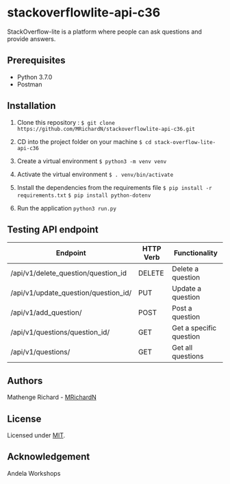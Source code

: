 # stackoverflowlite-api-c36
StackOverflow-lite is a platform where people can ask questions and provide answers.

## Prerequisites
- Python 3.7.0 
- Postman


## Installation
1. Clone this repository :
	`$ git clone https://github.com/MRichardN/stackoverflowlite-api-c36.git`

2. CD into the project folder on your machine
	`$ cd stack-overflow-lite-api-c36`

3. Create a virtual environment
	`$ python3 -m venv venv`

4. Activate the virtual environment
	`$ . venv/bin/activate`

5. Install the dependencies from the requirements file
	`$ pip install -r requirements.txt`
    `$ pip install python-dotenv`

6. Run the application
    `python3 run.py`

## Testing API endpoint

| Endpoint                             | HTTP Verb   | Functionality |
| ------------------------------------ | ----------- | ------------- |
| /api/v1/delete_question/question_id  | DELETE      | Delete a question |
| /api/v1/update_question/question_id/ | PUT         | Update a question
| /api/v1/add_question/                | POST        | Post a question  |
| /api/v1/questions/question_id/       | GET         | Get a specific question |
| /api/v1/questions/                   | GET         | Get all questions   |


## Authors
Mathenge Richard - [MRichardN](https://github.com/MRichardN)

## License
Licensed under [MIT](https://github.com/MRichardN/stackoverflowlite-api-c36/blob/master/LICENSE).

## Acknowledgement
Andela Workshops
